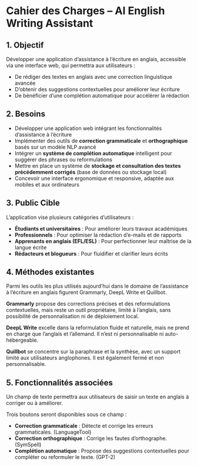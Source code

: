 # **Cahier des Charges – AI English Writing Assistant**  

## **1. Objectif**  

Développer une application d’assistance à l’écriture en anglais, accessible via une interface web, qui permettra aux utilisateurs :  

- De rédiger des textes en anglais avec une correction linguistique avancée  
- D’obtenir des suggestions contextuelles pour améliorer leur écriture  
- De bénéficier d’une complétion automatique pour accélérer la rédaction  

## **2. Besoins**  

- Développer une application web intégrant les fonctionnalités d’assistance à l’écriture
- Implémenter des outils de **correction grammaticale** et **orthographique** basés sur un modèle NLP avancé  
- Intégrer un **système de complétion automatique** intelligent pour suggérer des phrases ou reformulations  
- Mettre en place un système de **stockage et consultation des textes précédemment corrigés** (base de données ou stockage local)  
- Concevoir une interface ergonomique et responsive, adaptée aux mobiles et aux ordinateurs  

## **3. Public Cible**  

L’application vise plusieurs catégories d’utilisateurs :  

- **Étudiants et universitaires** : Pour améliorer leurs travaux académiques  
- **Professionnels** : Pour optimiser la rédaction d’e-mails et de rapports  
- **Apprenants en anglais (EFL/ESL)** : Pour perfectionner leur maîtrise de la langue écrite  
- **Rédacteurs et blogueurs** : Pour fluidifier et clarifier leurs écrits


## **4. Méthodes existantes**

Parmi les outils les plus utilisés aujourd’hui dans le domaine de l’assistance à l’écriture en anglais figurent Grammarly, DeepL Write et Quillbot.

**Grammarly** propose des corrections précises et des reformulations contextuelles, mais reste un outil propriétaire, limité à l’anglais, sans possibilité de personnalisation ni de déploiement local.


**DeepL Write** excelle dans la reformulation fluide et naturelle, mais ne prend en charge que l’anglais et l’allemand. Il n’est ni personnalisable ni auto-hébergeable.

**Quillbot** se concentre sur la paraphrase et la synthèse, avec un support limité aux utilisateurs anglophones. Il est également fermé et non personnalisable.


## **5. Fonctionnalités associées**

Un champ de texte permettra aux utilisateurs de saisir un texte en anglais à corriger ou à améliorer.

Trois boutons seront disponibles sous ce champ :

- **Correction grammaticale** : Détecte et corrige les erreurs grammaticales. (LanguageTool)
- **Correction orthographique** : Corrige les fautes d’orthographe. (SymSpell) 
- **Complétion automatique** : Propose des suggestions contextuelles pour compléter ou reformuler le texte. (GPT-2)

